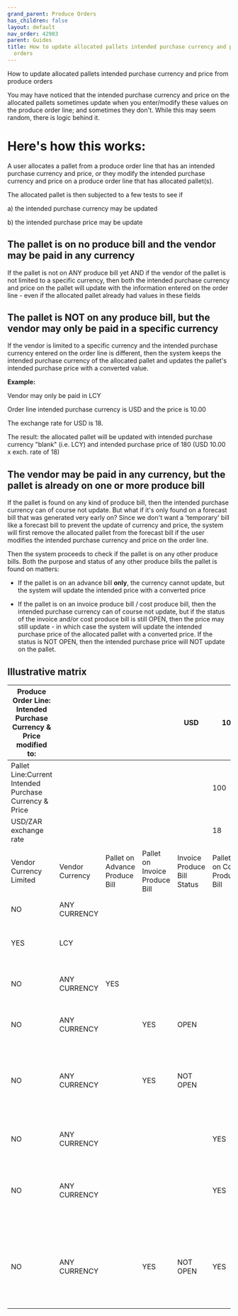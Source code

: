 ```yaml
---
grand_parent: Produce Orders
has_children: false
layout: default
nav_order: 42903
parent: Guides
title: How to update allocated pallets intended purchase currency and price from produce
  orders
---
```


How to update allocated pallets intended purchase currency and price from produce orders

You may have noticed that the intended purchase currency and price on the allocated pallets sometimes update when you enter/modify these values on the produce order line; and sometimes they don't. While this may seem random, there is logic behind it.




**Here's how this works:**
==========================




A user allocates a pallet from a produce order line that has an intended purchase currency and price, or they modify the intended purchase currency and price on a produce order line that has allocated pallet(s).




The allocated pallet is then subjected to a few tests to see if

a) the intended purchase currency may be updated

b) the intended purchase price may be update










The pallet is on no produce bill and the vendor may be paid in any currency
---------------------------------------------------------------------------




If the pallet is not on ANY produce bill yet AND if the vendor of the pallet is not limited to a specific currency, then both the intended purchase currency and price on the pallet will update with the information entered on the order line - even if the allocated pallet already had values in these fields




The pallet is NOT on any produce bill, but the vendor may only be paid in a specific currency
---------------------------------------------------------------------------------------------

If the vendor is limited to a specific currency and the intended purchase currency entered on the order line is different, then the system keeps the intended purchase currency of the allocated pallet and updates the pallet's intended purchase price with a converted value.




**Example:**

Vendor may only be paid in LCY

Order line intended purchase currency is USD and the price is 10.00

The exchange rate for USD is 18.

The result: the allocated pallet will be updated with intended purchase currency "blank" (i.e. LCY) and intended purchase price of 180 (USD 10.00 x exch. rate of 18)







The vendor may be paid in any currency, but the pallet is already on one or more produce bill
---------------------------------------------------------------------------------------------




If the pallet is found on any kind of produce bill, then the intended purchase currency can of course not update. But what if it's only found on a forecast bill that was generated very early on? Since we don't want a 'temporary' bill like a forecast bill to prevent the update of currency and price, the system will first remove the allocated pallet from the forecast bill if the user modifies the intended purchase currency and price on the order line.




Then the system proceeds to check if the pallet is on any other produce bills. Both the purpose and status of any other produce bills the pallet is found on matters:




* If the pallet is on an advance bill **only**, the currency cannot update, but the system will update the intended price with a converted price




* If the pallet is on an invoice produce bill / cost produce bill, then the intended purchase currency can of course not update, but if the status of the invoice and/or cost produce bill is still OPEN, then the price may still update - in which case the system will update the intended purchase price of the allocated pallet with a converted price. If the status is NOT OPEN, then the intended purchase price will NOT update on the pallet.










Illustrative matrix
-------------------








| Produce Order Line: Intended Purchase Currency & Price modified to: | | | | USD | 10 |  |  |  |  |
| --- | --- | --- | --- | --- | --- | --- | --- | --- | --- |
| Pallet Line:Current Intended Purchase Currency & Price | | | |  | 100 |  |  |  |  |
| USD/ZAR exchange rate | | | |  | 18 |  |  |  |  |
|  |  |  |  |  |  |  |  |  |  |
| Vendor Currency Limited | Vendor Currency | Pallet on Advance Produce Bill | Pallet on Invoice Produce Bill | Invoice Produce Bill Status | Pallet on Cost Produce Bill | Cost Produce Bill Status | Resulting Intended Purchase Currency on pallet | Resulting Intended Purchase Price on pallet | Notes |
| NO | ANY CURRENCY |  |  |  |  |  | USD | 10 | Currency and price updates |
| YES | LCY |  |  |  |  |  |  | 180 | Updates with converted price |
|  | | | | | | | | | |
| NO | ANY CURRENCY | YES |  |  |  |  |  | 180 | Updates with converted price |
|  | | | | | | | | | |
| NO | ANY CURRENCY |  | YES | OPEN |  |  |  | 180 | Updates with converted price |
| NO | ANY CURRENCY |  | YES | NOT OPEN |  |  |  | 100 | Invoice bill not open. Neither currency or price may update |
|  | | | | | | | | | |
| NO | ANY CURRENCY |  |  |  | YES | OPEN |  | 180 | Updates with converted price |
| NO | ANY CURRENCY |  |  |  | YES | NOT OPEN |  | 100 | Cost bill not open. Neither currency nor price may update |
|  | | | | | | | | | |
| NO | ANY CURRENCY |  | YES | NOT OPEN | YES | OPEN |  | 100 | Cost bill open, but invoice bill is not. Neither currency nor price may update |